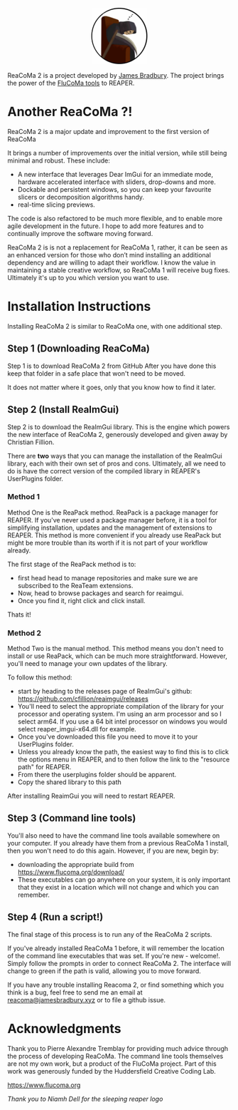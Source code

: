 <p align="center">
<img src="logo.jpg" alt="reacoma_logo" width="25%" height="25%">
</p>

ReaCoMa 2 is a project developed by [James Bradbury](https://jamesbradbury.xyz). The project brings the power of the [FluCoMa tools](https://www.flucoma.org) to REAPER. 

# Another ReaCoMa ?!
ReaCoMa 2 is a major update and improvement to the first version of ReaCoMa

It brings a number of improvements over the initial version, while still being minimal and robust. These include: 

- A new interface that leverages Dear ImGui for an immediate mode, hardware accelerated interface with sliders, drop-downs and more.
- Dockable and persistent windows, so you can keep your favourite slicers or decomposition algorithms handy.
- real-time slicing previews.

The code is also refactored to be much more flexible, and to enable more agile development in the future. I hope to add more features and to continually improve the software moving forward.

 ReaCoMa 2 is is not a replacement for ReaCoMa 1, rather, it can be seen as an enhanced version for those who don’t mind installing an additional dependency and are willing to adapt their workflow. I know the value in maintaining a stable creative workflow, so ReaCoMa 1 will receive bug fixes. Ultimately it's up to you which version you want to use.

# Installation Instructions

Installing ReaCoMa 2 is similar to ReaCoMa one, with one additional step.

## Step 1 (Downloading ReaCoMa)
Step 1 is to download ReaCoMa 2 from GitHub
After you have done this keep that folder in a safe place that won't need to be moved.

It does not matter where it goes, only that you know how to find it later.

## Step 2 (Install ReaImGui)
Step 2 is to download the ReaImGui library. This is the engine which powers the new interface of ReaCoMa 2, generously developed and given away by Christian Fillion.

There are **two** ways that you can manage the installation of the ReaImGui library, each with their own set of pros and cons. Ultimately, all we need to do is have the correct version of the compiled library in REAPER's UserPlugins folder.

### Method 1

Method One is the ReaPack method. ReaPack is a package manager for REAPER. If you've never used a package manager before, it is a tool for simplifying installation, updates and the management of extensions to REAPER. This method is more convenient if you already use ReaPack but might be more trouble than its worth if it is not part of your workflow already.

The first stage of the ReaPack method is to:

- first head head to manage repositories and make sure we are subscribed to the ReaTeam extensions.
- Now, head to browse packages and search for reaimgui. 
- Once you find it, right click and click install.

Thats it!

### Method 2

Method Two is the manual method. This method means you don't need to install or use ReaPack, which can be much more straightforward. However, you'll need to manage your own updates of the library.

To follow this method: 
- start by heading to the releases page of ReaImGui's github: https://github.com/cfillion/reaimgui/releases
- You'll need to select the appropriate compilation of the library for your processor and operating system. I'm using an arm processor and so I select arm64. If you use a 64 bit intel processor on windows you would select reaper_imgui-x64.dll for example.
- Once you've downloaded this file you need to move it to your UserPlugins folder.
- Unless you already know the path, the easiest way to find this is to click the options menu in REAPER, and to then follow the link to the "resource path" for REAPER.
- From there the userplugins folder should be apparent.
- Copy the shared library to this path

After installing ReaimGui you will need to restart REAPER.

## Step 3 (Command line tools)
You'll also need to have the command line tools available somewhere on your computer. If you already have them from a previous ReaCoMa 1 install, then you won't need to do this again. However, if you are new, begin by:

- downloading the appropriate build from https://www.flucoma.org/download/
- These executables can go anywhere on your system, it is only important that they exist in a location which will not change and which you can remember.

## Step 4 (Run a script!)

The final stage of this process is to run any of the ReaCoMa 2 scripts.

If you've already installed ReaCoMa 1 before, it will remember the location of the command line executables that was set. If you're new - welcome!. Simply follow the prompts in order to connect ReaCoMa 2. The interface will change to green if the path is valid, allowing you to move forward.

If you have any trouble installing Reacoma 2, or find something which you think is a bug, feel free to send me an email at reacoma@jamesbradbury.xyz or to file a github issue.

# Acknowledgments

Thank you to Pierre Alexandre Tremblay for providing much advice through the process of developing ReaCoMa. The command line tools themselves are not my own work, but a product of the FluCoMa project. Part of this work was generously funded by the Huddersfield Creative Coding Lab.

https://www.flucoma.org

*Thank you to Niamh Dell for the sleeping reaper logo*



